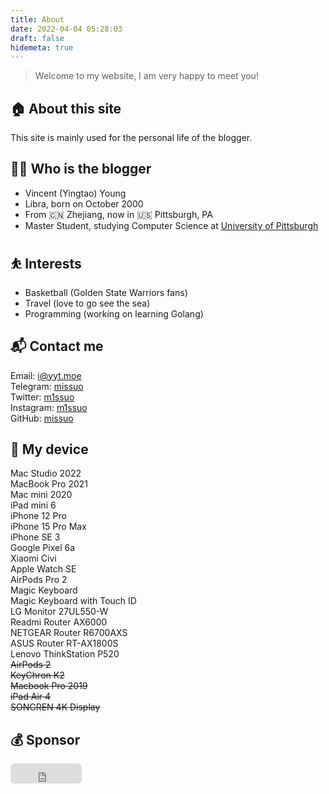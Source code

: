 ```yaml
---
title: About
date: 2022-04-04 05:28:03
draft: false
hidemeta: true
---
```

> Welcome to my website, I am very happy to meet you!

## 🏠 About this site
This site is mainly used for the personal life of the blogger.

## 👨‍💻 Who is the blogger
- Vincent (Yingtao) Young
- Libra, born on October 2000
- From 🇨🇳 Zhejiang, now in 🇺🇸 Pittsburgh, PA
- Master Student, studying Computer Science at [University of Pittsburgh](https://www.pitt.edu)

## ⛹ Interests
- Basketball (Golden State Warriors fans)
- Travel (love to go see the sea)
- Programming (working on learning Golang)

## 📬 Contact me
Email: [i@yyt.moe](mailto:i@yyt.moe)  
Telegram: [missuo](https://t.me/missuo)  
Twitter: [m1ssuo](https://twitter.com/m1ssuo)  
Instagram: [m1ssuo](https://instagram.com/m1ssuo)  
GitHub: [missuo](https://github.com/missuo)  

## 📱 My device
Mac Studio 2022  
MacBook Pro 2021  
Mac mini 2020  
iPad mini 6  
iPhone 12 Pro  
iPhone 15 Pro Max    
iPhone SE 3  
Google Pixel 6a  
Xiaomi Civi  
Apple Watch SE  
AirPods Pro 2  
Magic Keyboard  
Magic Keyboard with Touch ID  
LG Monitor 27UL550-W  
Readmi Router AX6000  
NETGEAR Router R6700AXS  
ASUS Router RT-AX1800S  
Lenovo ThinkStation P520  
~~AirPods 2~~  
~~KeyChron K2~~  
~~Macbook Pro 2019~~  
~~iPad Air 4~~  
~~SONGREN 4K Display~~   

## 💰 Sponsor
<iframe src="https://github.com/sponsors/missuo/button" title="Sponsor missuo" height="32" width="114" style="border: 0; border-radius: 6px;"></iframe>